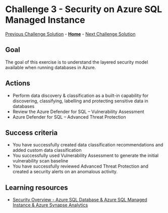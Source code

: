 # Challenge 3 - Security on Azure SQL Managed Instance

[Previous Challenge Solution](challenge-02.md) - **[Home](../Readme.md)** - [Next Challenge Solution](finish.md)

## Goal 

The goal of this exercise is to understand the layered security model available when running databases in Azure.

## Actions

* Perform data discovery & classification as a built-in capability for discovering, classifying, labelling and protecting sensitive data in databases
* Review the Azure Defender for SQL – Vulnerability Assessment
* Azure Defender for SQL – Advanced Threat Protection

## Success criteria

* You have successfully created data classification recommendations and added custom data classification
* You successfully used Vulnerability Assessment to generate the initial vulnerability scan baseline
* You have successfully reviewed Advanced Threat Protection and created a security alerts on an anomalous activity.

## Learning resources
* [Security Overview - Azure SQL Database & Azure SQL Managed Instance & Azure Synapse Analytics](https://learn.microsoft.com/en-us/azure/azure-sql/database/security-overview?view=azuresql)

